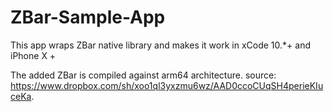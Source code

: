# ZBar-Sample-App
This app wraps ZBar native library and makes it work in xCode 10.*+ and iPhone X +

The added ZBar is compiled against arm64 architecture.
source: https://www.dropbox.com/sh/xoo1ql3yxzmu6wz/AAD0ccoCUqSH4perieKIuceKa.
